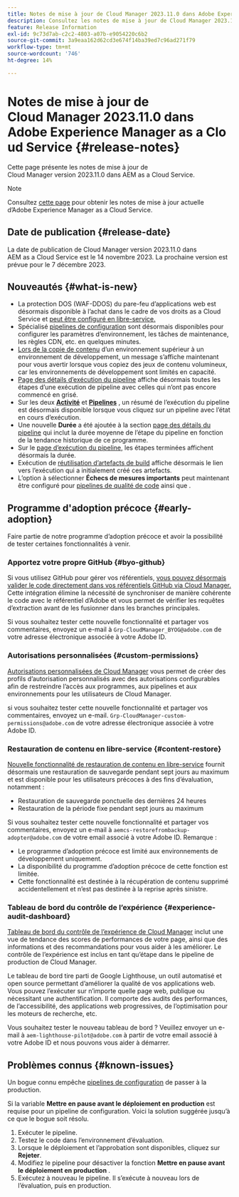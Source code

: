 ```yaml
---
title: Notes de mise à jour de Cloud Manager 2023.11.0 dans Adobe Experience Manager as a Cloud Service
description: Consultez les notes de mise à jour de Cloud Manager 2023.11.0 dans AEM as a Cloud Service.
feature: Release Information
exl-id: 9c73d7ab-c2c2-4803-a07b-e9054220c6b2
source-git-commit: 3a9eaa162d62cd3e674f14ba39ed7c96ad271f79
workflow-type: tm+mt
source-wordcount: '746'
ht-degree: 14%

---
```



# Notes de mise à jour de Cloud Manager 2023.11.0 dans Adobe Experience Manager as a Cloud Service {#release-notes}

Cette page présente les notes de mise à jour de Cloud Manager version 2023.11.0 dans AEM as a Cloud Service.

>[!NOTE]
>
>Consultez [cette page](/help/release-notes/release-notes-cloud/release-notes-current.md) pour obtenir les notes de mise à jour actuelle d’Adobe Experience Manager as a Cloud Service.

## Date de publication {#release-date}

La date de publication de Cloud Manager version 2023.11.0 dans AEM as a Cloud Service est le 14 novembre 2023. La prochaine version est prévue pour le 7 décembre 2023.

## Nouveautés {#what-is-new}

* La protection DOS (WAF-DDOS) du pare-feu d’applications web est désormais disponible à l’achat dans le cadre de vos droits as a Cloud Service et [peut être configuré en libre-service.](/help/implementing/cloud-manager/getting-access-to-aem-in-cloud/creating-production-programs.md)
* Spécialisé [pipelines de configuration](/help/implementing/cloud-manager/configuring-pipelines/introduction-ci-cd-pipelines.md) sont désormais disponibles pour configurer les paramètres d’environnement, les tâches de maintenance, les règles CDN, etc. en quelques minutes.
* [Lors de la copie de contenu](/help/implementing/developing/tools/content-copy.md) d’un environnement supérieur à un environnement de développement, un message s’affiche maintenant pour vous avertir lorsque vous copiez des jeux de contenu volumineux, car les environnements de développement sont limités en capacité.
* [Page des détails d’exécution du pipeline](/help/implementing/cloud-manager/configuring-pipelines/managing-pipelines.md#view-details) affiche désormais toutes les étapes d’une exécution de pipeline avec celles qui n’ont pas encore commencé en grisé.
* Sur les deux **[Activité](/help/implementing/cloud-manager/configuring-pipelines/managing-pipelines.md#activity)** et **[Pipelines](/help/implementing/cloud-manager/configuring-pipelines/managing-pipelines.md#pipelines)** , un résumé de l’exécution du pipeline est désormais disponible lorsque vous cliquez sur un pipeline avec l’état en cours d’exécution.
* Une nouvelle **Durée** a été ajoutée à la section [page des détails du pipeline](/help/implementing/cloud-manager/configuring-pipelines/managing-pipelines.md#view-details) qui inclut la durée moyenne de l’étape du pipeline en fonction de la tendance historique de ce programme.
* Sur le [page d’exécution du pipeline,](/help/implementing/cloud-manager/configuring-pipelines/managing-pipelines.md#activity-window) les étapes terminées affichent désormais la durée.
* Exécution de [réutilisation d’artefacts de build](/help/implementing/cloud-manager/getting-access-to-aem-in-cloud/setting-up-project.md#build-artifact-reuse) affiche désormais le lien vers l’exécution qui a initialement créé ces artefacts.
* L’option à sélectionner **Échecs de mesures importants** peut maintenant être configuré pour [pipelines de qualité de code](/help/implementing/cloud-manager/configuring-pipelines/configuring-non-production-pipelines.md) ainsi que .


## Programme d&#39;adoption précoce {#early-adoption}

Faire partie de notre programme d’adoption précoce et avoir la possibilité de tester certaines fonctionnalités à venir.

### Apportez votre propre GitHub {#byo-github}

Si vous utilisez GitHub pour gérer vos référentiels, [vous pouvez désormais valider le code directement dans vos référentiels GitHub via Cloud Manager.](/help/implementing/cloud-manager/managing-code/byo-github.md) Cette intégration élimine la nécessité de synchroniser de manière cohérente le code avec le référentiel d’Adobe et vous permet de vérifier les requêtes d’extraction avant de les fusionner dans les branches principales.

Si vous souhaitez tester cette nouvelle fonctionnalité et partager vos commentaires, envoyez un e-mail à `Grp-CloudManager_BYOG@adobe.com` de votre adresse électronique associée à votre Adobe ID.

### Autorisations personnalisées {#custom-permissions}

[Autorisations personnalisées de Cloud Manager](/help/implementing/cloud-manager/custom-permissions.md) vous permet de créer des profils d’autorisation personnalisés avec des autorisations configurables afin de restreindre l’accès aux programmes, aux pipelines et aux environnements pour les utilisateurs de Cloud Manager.

si vous souhaitez tester cette nouvelle fonctionnalité et partager vos commentaires, envoyez un e-mail. `Grp-CloudManager-custom-permissions@adobe.com` de votre adresse électronique associée à votre Adobe ID.

### Restauration de contenu en libre-service {#content-restore}

[Nouvelle fonctionnalité de restauration de contenu en libre-service](/help/operations/restore.md) fournit désormais une restauration de sauvegarde pendant sept jours au maximum et est disponible pour les utilisateurs précoces à des fins d’évaluation, notamment :

* Restauration de sauvegarde ponctuelle des dernières 24 heures
* Restauration de la période fixe pendant sept jours au maximum

Si vous souhaitez tester cette nouvelle fonctionnalité et partager vos commentaires, envoyez un e-mail à `aemcs-restorefrombackup-adopter@adobe.com` de votre email associé à votre Adobe ID. Remarque :

* Le programme d’adoption précoce est limité aux environnements de développement uniquement.
* La disponibilité du programme d’adoption précoce de cette fonction est limitée.
* Cette fonctionnalité est destinée à la récupération de contenu supprimé accidentellement et n’est pas destinée à la reprise après sinistre.

### Tableau de bord du contrôle de l’expérience {#experience-audit-dashboard}

[Tableau de bord du contrôle de l’expérience de Cloud Manager](/help/implementing/cloud-manager/experience-audit-dashboard.md) inclut une vue de tendance des scores de performances de votre page, ainsi que des informations et des recommandations pour vous aider à les améliorer. Le contrôle de l’expérience est inclus en tant qu’étape dans le pipeline de production de Cloud Manager.

Le tableau de bord tire parti de Google Lighthouse, un outil automatisé et open source permettant d’améliorer la qualité de vos applications web. Vous pouvez l’exécuter sur n’importe quelle page web, publique ou nécessitant une authentification. Il comporte des audits des performances, de l’accessibilité, des applications web progressives, de l’optimisation pour les moteurs de recherche, etc.

Vous souhaitez tester le nouveau tableau de bord ? Veuillez envoyer un e-mail à `aem-lighthouse-pilot@adobe.com` à partir de votre email associé à votre Adobe ID et nous pouvons vous aider à démarrer.

## Problèmes connus {#known-issues}

Un bogue connu empêche [pipelines de configuration](/help/implementing/cloud-manager/configuring-pipelines/introduction-ci-cd-pipelines.md##config-deployment-pipeline) de passer à la production.

Si la variable **Mettre en pause avant le déploiement en production** est requise pour un pipeline de configuration. Voici la solution suggérée jusqu’à ce que le bogue soit résolu.

1. Exécuter le pipeline.
1. Testez le code dans l’environnement d’évaluation.
1. Lorsque le déploiement et l’approbation sont disponibles, cliquez sur **Rejeter**.
1. Modifiez le pipeline pour désactiver la fonction **Mettre en pause avant le déploiement en production** .
1. Exécutez à nouveau le pipeline. Il s’exécute à nouveau lors de l’évaluation, puis en production.
